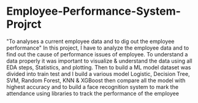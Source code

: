 # Employee-Performance-System-Projrct
"To analyses a current employee data and to dig out the employee performance" In this project, I have to analyze the employee data and to find out the cause of performance issues of employee. To understand a data properly it was important to visualize &amp; understand the data using all EDA steps, Statistics, and plotting. Then to build a ML model dataset was divided into train test and I build a various model Logistic, Decision Tree, SVM, Random Forest, KNN &amp; XGBoost then compare all the model with highest accuracy and  to build a face recognition system to mark the attendance using libraries to track the performance of the employee
